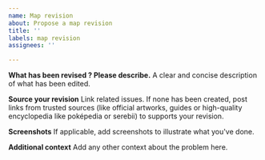 ```yaml
---
name: Map revision
about: Propose a map revision
title: ''
labels: map revision
assignees: ''

---
```


**What has been revised ? Please describe.**
A clear and concise description of what has been edited.

**Source your revision**
Link related issues. If none has been created, post links from trusted sources (like official artworks, guides or high-quality encyclopedia like poképedia or serebii) to supports your revision.

**Screenshots**
If applicable, add screenshots to illustrate what you've done.

**Additional context**
Add any other context about the problem here.
